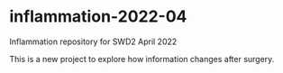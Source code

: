 # inflammation-2022-04
Inflammation repository for SWD2 April 2022

This is a new project to explore how information changes after surgery.

